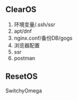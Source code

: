 ## ClearOS
1. 环境变量/.ssh/ssr
1. apt/dnf
1. nginx.conf/备份DB/gogs
1. 浏览器配置
1. ssr
1. postman

## ResetOS
SwitchyOmega
